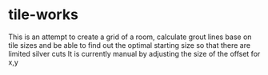 # tile-works

This is an attempt to create a grid of a room, calculate grout lines base on tile sizes
and be able to find out the optimal starting size so that there are limited silver cuts
It is currently manual by adjusting the size of the offset for x,y
